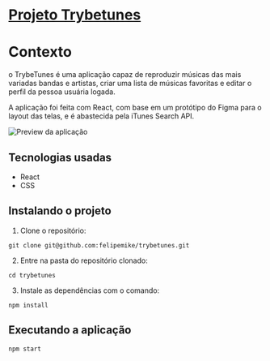 # [Projeto Trybetunes](https://felipemike.github.io/trybetunes/#/)

# Contexto
o TrybeTunes é uma aplicação capaz de reproduzir músicas das mais variadas bandas e artistas, criar uma lista de músicas favoritas e editar o perfil da pessoa usuária logada.

A aplicação foi feita com React, com base em um protótipo do Figma para o layout das telas, e é abastecida pela iTunes Search API.

![Preview da aplicação](https://felipemike.github.io/trybetunes/)
## Tecnologias usadas

* React
* CSS

## Instalando o projeto

1. Clone o repositório:

```
git clone git@github.com:felipemike/trybetunes.git
```

2. Entre na pasta do repositório clonado:

```
cd trybetunes
```

3. Instale as dependências com o comando:

```
npm install
```

## Executando a aplicação

  ```
  npm start
  ```
